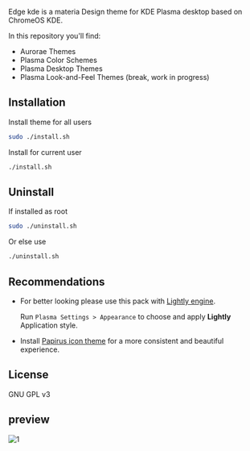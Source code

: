 
Edge kde is a materia Design theme for KDE Plasma desktop based on ChromeOS KDE.

In this repository you'll find:

- Aurorae Themes
- Plasma Color Schemes
- Plasma Desktop Themes
- Plasma Look-and-Feel Themes (break, work in progress)

## Installation

Install theme for all users
```sh
sudo ./install.sh
```

Install for current user
```sh
./install.sh
```

## Uninstall

If installed as root
```sh
sudo ./uninstall.sh
```
Or else use
```sh
./uninstall.sh
```

## Recommendations

- For better looking please use this pack with [Lightly engine](https://github.com/Luwx/Lightly).

  Run `Plasma Settings > Appearance` to choose and apply **Lightly** Application style.

- Install [Papirus icon theme](https://github.com/PapirusDevelopmentTeam/papirus-icon-theme) for a more consistent and beautiful experience.

## License

GNU GPL v3

## preview

![1](../master/plasma/look-and-feel/com.github.Yisus7u7.Edge-light/contents/previews/fullscreenpreview.jpg)
